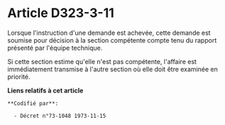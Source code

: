# Article D323-3-11

Lorsque l'instruction d'une demande est achevée, cette demande est soumise pour décision à la section compétente compte tenu
du rapport présenté par l'équipe technique.

Si cette section estime qu'elle n'est pas compétente, l'affaire est immédiatement transmise à l'autre section où elle doit
être examinée en priorité.

**Liens relatifs à cet article**

	**Codifié par**:

	  - Décret n°73-1048 1973-11-15
